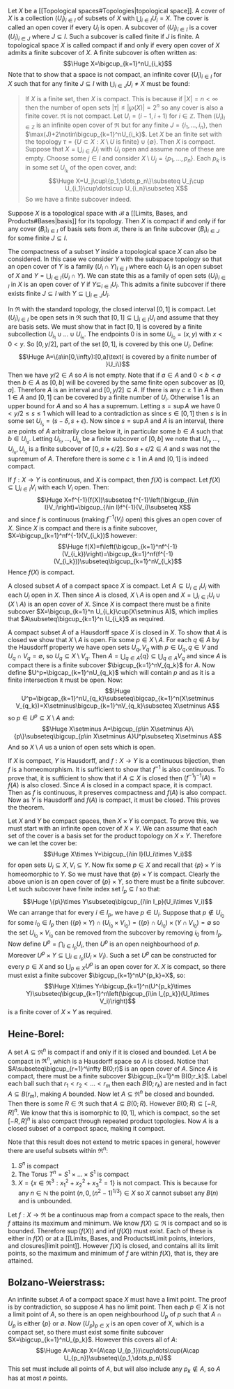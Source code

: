 
Let $X$ be a [[Topological spaces#Topologies|topological space]]. A cover of $X$ is a collection $(U_i)_{i\in I}$ of subsets of $X$ with $\bigcup_{i\in I}U_i=X$. The cover is called an open cover if every $U_i$ is open. A subcover of $(U_i)_{i\in I}$ is a cover $(U_i)_{i\in J}$ where $J\subseteq I$. Such a subcover is called finite if $J$ is finite. A topological space $X$ is called compact if and only if every open cover of $X$ admits a finite subcover of $X$. A finite subcover is often written as:$$\Huge X=\bigcup_{k=1}^nU_{i_k}$$Note that to show that a space is not compact, an infinite cover $(U_i)_{i\in I}$ for $X$ such that for any finite $J\subseteq I$ with $\bigcup_{i\in J}U_i\neq X$ must be found:
> If $X$ is a finite set, then $X$ is compact. This is because if $|X|=n<\infty$ then the number of open sets $|\tau|\leq|\wp(X)|=2^n$ so any cover is also a finite cover.
> $\Re$ is not compact. Let $U_i=(i-1,i+1)$ for $i\in\mathbb{Z}$. Then $(U_i)_{i\in\mathbb{Z}}$ is an infinite open cover of $\Re$ but for any finite $J=\{i_1,\dots,i_n\}$, then $\max(J)+2\notin\bigcup_{k=1}^nU_{i_k}$.
> Let $X$ be an finite set with the topology $\tau=\{U\subset X:X\setminus U\text{ is finite}\}\cup\{\emptyset\}$. Then $X$ is compact. Suppose that $X=\bigcup_{i\in I}U_i$ with $U_i$ open and assume none of these are empty. Choose some $j\in I$ and consider $X\setminus U_j=\{p_1,\dots,p_n\}$. Each $p_k$ is in some set $U_{i_k}$ of the open cover, and:$$\Huge X=U_j\cup\{p_1,\dots,p_n\}\subseteq U_j\cup U_{i_1}\cup\dots\cup U_{i_n}\subseteq X$$So we have a finite subcover indeed.

Suppose $X$ is a topological space with $\mathcal{B}$ a [[Limits, Bases, and Products#Bases|basis]] for its topology. Then $X$ is compact if and only if for any cover $(B_i)_{i\in I}$ of basis sets from $\mathcal{B}$, there is an finite subcover $(B_i)_{i\in J}$ for some finite $J\subseteq I$.

The compactness of a subset $Y$ inside a topological space $X$ can also be considered. In this case we consider $Y$ with the subspace topology so that an open cover of $Y$ is a family $(U_i\cap Y)_{i\in I}$ where each $U_i$ is an open subset of $X$ and $Y=\bigcup_{i\in I}(U_i\cap Y)$. We can state this as a family of open sets $(U_i)_{i\in I}$ in $X$ is an open cover of $Y$ if $Y\subseteq_{i\in I}U_i$. This admits a finite subcover if there exists finite $J\subseteq I$ with $Y\subseteq\bigcup_{i\in J}U_i$.

In $\Re$ with the standard topology, the closed interval $[0,1]$ is compact. Let $(U_i)_{i\in I}$ be open sets in $\Re$ such that $[0,1]\subseteq\bigcup_{i\in I}U_i$ and assume that they are basis sets. We must show that in fact $[0,1]$ is covered by a finite subcollection $U_{i_1}\cup\dots\cup U_{i_n}$. The endpoints $0$ is in some $U_{i_0}=(x,y)$ with $x<0<y$. So $[0,y/2]$, part of the set $[0,1]$, is covered by this one $U_i$. Define:$$\Huge A=\{a\in[0,\infty):[0,a]\text{ is covered by a finite number of }U_i\}$$Then we have $y/2\in A$ so $A$ is not empty. Note that if $a\in A$ and $0<b<a$ then $b\in A$ as $[0,b]$ will be covered by the same finite open subcover as $[0,a]$. Therefore $A$ is an interval and $[0,y/2]\subseteq A$. If there is any $c\geq1$ in  $A$ then $1\in A$ and $[0,1]$ can be covered by a finite number of $U_i$. Otherwise $1$ is an upper bound for $A$ and so $A$ has a supremum. Letting $s=\sup A$ we have $0<y/2\leq s\leq 1$ which will lead to a contradiction as since $s\in[0,1]$ then $s$ is in some set $U_{i_s}=(s-\delta,s+\epsilon)$. Now since $s=\sup A$ and $A$ is an interval, there are points of $A$ arbitrarily close below it, in particular some $b\in A$ such that $b\in U_{i_s}$. Letting $U_{i_1},\dots,U_{i_n}$ be a finite subcover of $[0,b]$ we note that $U_{i_1},\dots,U_{i_n},U_{i_s}$ is a finite subcover of $[0,s+\epsilon/2]$. So $s+\epsilon/2\in A$ and $s$ was not the supremum of $A$. Therefore there is some $c\geq1$ in $A$ and $[0,1]$ is indeed compact.

If $f:X\rightarrow Y$ is continuous, and $X$ is compact, then $f(X)$ is compact. Let $f(X)\subseteq\bigcup_{i\in I}V_i$ with each $V_i$ open. Then:$$\Huge X=f^{-1}(f(X))\subseteq f^{-1}\left(\bigcup_{i\in I}V_i\right)=\bigcup_{i\in I}f^{-1}(V_i)\subseteq X$$and since $f$ is continuous (making $f^{-1}(V_i)$ open) this gives an open cover of $X$. Since $X$ is compact and there is a finite subcover, $X=\bigcup_{k=1}^nf^{-1}(V_{i_k})$ however:$$\Huge f(X)=f\left(\bigcup_{k=1}^nf^{-1}(V_{i_k})\right)=\bigcup_{k=1}^nf(f^{-1}(V_{i_k}))\subseteq\bigcup_{k=1}^nV_{i_k}$$Hence $f(X)$ is compact.

A closed subset $A$ of a compact space $X$ is compact. Let $A\subseteq U_{i\in I}U_i$ with each $U_i$ open in $X$. Then since $A$ is closed, $X\setminus A$ is open and $X=\bigcup_{i\in I}U_i\cup(X\setminus A)$ is an open cover of $X$. Since $X$ is compact there must be a finite subcover $X=\bigcup_{k=1}^n U_{i_k}\cup(X\setminus A)$, which implies that $A\subseteq\bigcup_{k=1}^n U_{i_k}$ as required.

A compact subset $A$ of a Hausdorff space $X$ is closed in $X$. To show that $A$ is closed we show that $X\setminus A$ is open. Fix some $p\in X\setminus A$. For each $q\in A$ by the Hausdorff property we have open sets $U_q,V_q$ with $p\in U_q,q\in V$ and $U_q\cap V_q=\emptyset$, so $U_q\subseteq X\setminus V_q$. Then $A=\bigcup_{q\in A}\{q\}\subseteq\bigcup_{q\in A}V_q$ and since $A$ is compact there is a finite subcover $\bigcup_{k=1}^nV_{q_k}$ for $A$. Now define $U^p=\bigcap_{k=1}^nU_{q_k}$ which will contain $p$ and as it is a finite intersection it must be open. Now:$$\Huge U^p=\bigcap_{k=1}^nU_{q_k}\subseteq\bigcap_{k=1}^n(X\setminus V_{q_k})=X\setminus\bigcup_{k=1}^nV_{q_k}\subseteq X\setminus A$$so $p\in U^p\subseteq X\setminus A$ and:$$\Huge X\setminus A=\bigcup_{p\in X\setminus A}\{p\}\subseteq\bigcup_{p\in X\setminus A}U^p\subseteq X\setminus A$$And so $X\setminus A$ us a union of open sets which is open.

If $X$ is compact, $Y$ is Hausdorff, and $f:X\rightarrow Y$ is a continuous bijection, then $f$ is a homeomorphism. It is sufficient to show that $f^{-1}$ is also continuous. To prove that, it is sufficient to show that if $A\subseteq X$ is closed then $(f^{-1})^{-1}(A)=f(A)$ is also closed. Since $A$ is closed in a compact space, it is compact. Then as $f$ is continuous, it preserves compactness and $f(A)$ is also compact. Now as $Y$ is Hausdorff and $f(A)$ is compact, it must be closed. This proves the theorem.

Let $X$ and $Y$ be compact spaces, then $X\times Y$ is compact. To prove this, we must start with an infinite open cover of $X\times Y$. We can assume that each set of the cover is a basis set for the product topology on $X\times Y$. Therefore we can let the cover be:$$\Huge X\times Y=\bigcup_{i\in I}(U_i\times V_i)$$for open sets $U_i\subseteq X,V_i\subseteq Y$. Now fix some $p\in X$ and recall that $\{p\}\times Y$ is homeomorphic to $Y$. So we must have that $\{p\}\times Y$ is compact. Clearly the above union is an open cover of $\{p\}\times Y$, so there must be a finite subcover. Let such subcover have finite index set $I_p\subseteq I$ so that:$$\Huge \{p\}\times Y\subseteq\bigcup_{i\in I_p}(U_i\times V_i)$$We can arrange that for every $i\in I_p$, we have $p\in U_i$. Suppose that $p\notin U_{i_0}$ for some $i_0\in I_p$ then $(\{p\}\times Y)\cap(U_{i_0}\times V_{i_0})=(\{p\}\cap U_{i_0})\times(Y\cap V_{i_0})=\emptyset$ so the set $U_{i_0}\times V_{i_0}$ can be removed from the subcover by removing $i_0$ from $I_p$. Now define $U^p=\bigcap_{i\in I_p}U_i$, then $U^p$ is an open neighbourhood of $p$. Moreover $U^p\times Y\subseteq\bigcup_{i\in I_p}(U_i\times V_i)$. Such a set $U^p$ can be constructed for every $p\in X$ and so $\bigcup_{p\in X}U^p$ is an open cover for $X$. $X$ is compact, so there must exist a finite subcover $\bigcup_{k=1}^nU^{p_k}=X$, so:$$\Huge X\times Y=\bigcup_{k=1}^n(U^{p_k}\times Y)\subseteq\bigcup_{k=1}^n\left(\bigcup_{i\in I_{p_k}}(U_i\times V_i)\right)$$is a finite cover of $X\times Y$ as required.

## Heine-Borel:

A set $A\subseteq\Re^n$ is compact if and only if it is closed and bounded. Let $A$ be compact in $\Re^n$, which is a Hausdorff space so $A$ is closed. Notice that $A\subseteq\bigcup_{r=1}^\infty B(0;r)$ is an open cover of $A$. Since $A$ is compact, there must be a finite subcover $\bigcup_{k=1}^m B(0;r_k)$. Label each ball such that $r_1<r_2<\dots< r_m$ then each $B(0;r_k)$ are nested and in fact $A\subseteq B(r_m)$, making $A$ bounded. Now let $A\subseteq \Re^n$ be closed and bounded. Then there is some $R\in\Re$ such that $A\subseteq B(0;R)$. However $B(0;R)\subseteq[-R,R]^n$. We know that this is isomorphic to $[0,1]$, which is compact, so the set $[-R,R]^n$ is also compact through repeated product topologies. Now $A$ is a closed subset of a compact space, making it compact.

Note that this result does not extend to metric spaces in general, however there are useful subsets within $\Re^n$:
1. $S^n$ is compact
2. The Torus $T^n=S^1\times\dots\times S^1$ is compact
3. $X=\{x\in\Re^3:x_1^2+x_2^2+x_3^2=1\}$ is not compact. This is because for any $n\in\mathbb{N}$ the point $(n,0,(n^2-1)^{1/3})\in X$ so $X$ cannot subset any $B(n)$ and is unbounded.

Let $f:X\rightarrow\Re$ be a continuous map from a compact space to the reals, then $f$ attains its maximum and minimum. We know $f(X)\subseteq\Re$ is compact and so is bounded. Therefore $\sup(f(X))$ and $\inf(f(X))$ must exist. Each of these is either in $f(X)$ or at a [[Limits, Bases, and Products#Limit points, interiors, and closures|limit point]]. However $f(X)$ is closed, and contains all its limit points, so the maximum and minimum of $f$ are within $f(X)$, that is, they are attained.

## Bolzano-Weierstrass:
An infinite subset $A$ of a compact space $X$ must have a limit point. The proof is by contradiction, so suppose $A$ has no limit point. Then each $p\in X$ is not a limit point of $A$, so there is an open neighbourhood $U_p$ of $p$ such that $A\cap U_p$ is either $\{p\}$ or $\emptyset$. Now $(U_p)_{p\in X}$ is an open cover of $X$, which is a compact set, so there must exist some finite subcover $X=\bigcup_{k=1}^nU_{p_k}$. However this covers all of $A$:$$\Huge A=A\cap X=(A\cap U_{p_1})\cup\dots\cup(A\cap U_{p_n})\subseteq\{p_1,\dots,p_n\}$$This set must include all points of $A$, but will also include any $p_k\notin A$, so $A$ has at most $n$ points.